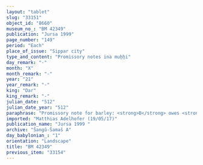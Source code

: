 ```yaml
---
layout: "tablet"
slug: "33151"
object_id: "8660"
museum_no_: "BM 42349"
publication: "Jursa 1999"
page_number: "149"
period: "Each"
place_of_issue: "Sippar city"
type_and_content: "Promissory notes ina muẖẖi"
day_remark: "-"
month: "X"
month_remark: "-"
year: "21"
year_remark: "-"
king: "Dar"
king_remark: "-"
julian_date: "512"
julian_date_year: "512"
paraphrase: "Promissory note for barley: <strong>B</strong> owes <strong>A</strong> 40 kor (7200 l) of barley. He is to pay in &Scaron;abāṭ (XI) in Sippar. 5 witnesses and the scribe: Bēl-ibni//Gahal.<br /> &nbsp;<br /> <strong>A</strong>&nbsp;= Marduk-rēmanni/Bēl-uballiṭ//Ṣāhit-sattukki; <strong>B</strong>&nbsp;= Bēl-rēmanni/Mu&scaron;eb&scaron;i-Marduk//&Scaron;ang&ucirc;-&Scaron;ama&scaron;<br /> &nbsp;"
imported: "Matthias Adelhofer (19/05/17)"
publication_name: "Jursa 1999 "
archive: "Šangû-Šamaš A"
day_babylonian_: "1"
orientation: "Landscape"
title: "BM 42349"
previous_item: "33154"
---
```

